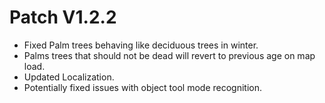 ﻿# Patch V1.2.2
* Fixed Palm trees behaving like deciduous trees in winter.
* Palms trees that should not be dead will revert to previous age on map load.
* Updated Localization.
* Potentially fixed issues with object tool mode recognition.